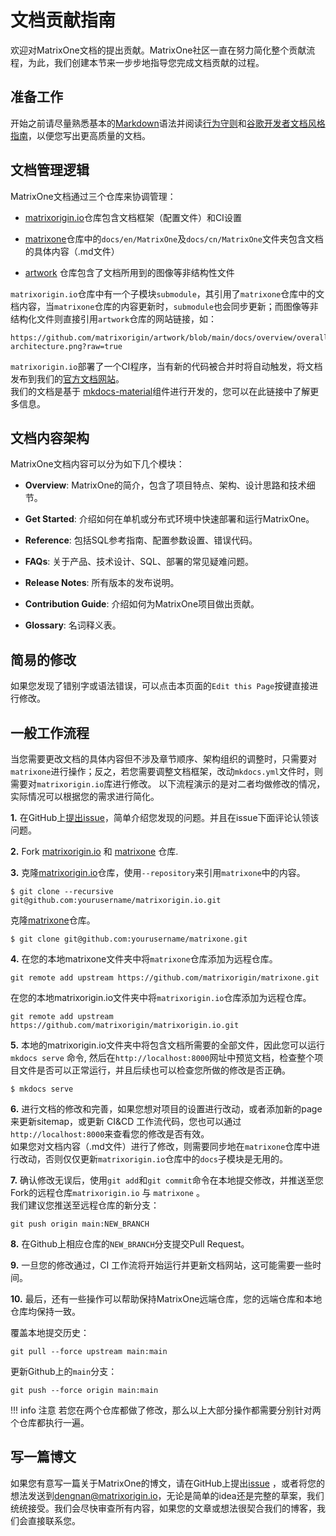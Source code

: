 # **文档贡献指南**

欢迎对MatrixOne文档的提出贡献。MatrixOne社区一直在努力简化整个贡献流程，为此，我们创建本节来一步步地指导您完成文档贡献的过程。

## **准备工作**

开始之前请尽量熟悉基本的[Markdown](https://www.markdownguide.org/basic-syntax/)语法并阅读[行为守则](../Code-Style/code-of-conduct.md)和[谷歌开发者文档风格指南](https://developers.google.com/style/)，以便您写出更高质量的文档。

## **文档管理逻辑**

MatrixOne文档通过三个仓库来协调管理：
 
* [matrixorigin.io](https://github.com/matrixorigin/matrixorigin.io)仓库包含文档框架（配置文件）和CI设置  

* [matrixone](https://github.com/matrixorigin/matrixone)仓库中的`docs/en/MatrixOne`及`docs/cn/MatrixOne`文件夹包含文档的具体内容（.md文件）

* [artwork](https://github.com/matrixorigin/artwork) 仓库包含了文档所用到的图像等非结构性文件

`matrixorigin.io`仓库中有一个子模块`submodule`，其引用了`matrixone`仓库中的文档内容，当`matrixone`仓库的内容更新时，`submodule`也会同步更新；而图像等非结构化文件则直接引用`artwork`仓库的网站链接，如：

```
https://github.com/matrixorigin/artwork/blob/main/docs/overview/overall-architecture.png?raw=true
```

`matrixorigin.io`部署了一个CI程序，当有新的代码被合并时将自动触发，将文档发布到我们的[官方文档网站](https://docs.matrixorigin.io/)。  
我们的文档是基于 [mkdocs-material](https://github.com/squidfunk/mkdocs-material)组件进行开发的，您可以在此链接中了解更多信息。

## **文档内容架构**

MatrixOne文档内容可以分为如下几个模块：

* **Overview**: MatrixOne的简介，包含了项目特点、架构、设计思路和技术细节。

* **Get Started**: 介绍如何在单机或分布式环境中快速部署和运行MatrixOne。

* **Reference**: 包括SQL参考指南、配置参数设置、错误代码。

* **FAQs**: 关于产品、技术设计、SQL、部署的常见疑难问题。

* **Release Notes**: 所有版本的发布说明。

* **Contribution Guide**: 介绍如何为MatrixOne项目做出贡献。

* **Glossary**: 名词释义表。

## **简易的修改**

如果您发现了错别字或语法错误，可以点击本页面的`Edit this Page`按键直接进行修改。

## **一般工作流程**

当您需要更改文档的具体内容但不涉及章节顺序、架构组织的调整时，只需要对`matrixone`进行操作；反之，若您需要调整文档框架，改动`mkdocs.yml`文件时，则需要对`matrixorigin.io`库进行修改。
以下流程演示的是对二者均做修改的情况，实际情况可以根据您的需求进行简化。

**1.** 在GitHub上[提出issue](https://github.com/matrixorigin/matrixone/issues/new/choose)，简单介绍您发现的问题。并且在issue下面评论认领该问题。

**2.** Fork [matrixorigin.io](https://github.com/matrixorigin/matrixorigin.io) 和 [matrixone](https://github.com/matrixorigin/matrixone) 仓库.

**3.** 克隆[matrixorigin.io](https://github.com/matrixorigin/matrixorigin.io)仓库，使用`--repository`来引用`matrixone`中的内容。

```
$ git clone --recursive git@github.com:yourusername/matrixorigin.io.git
```

克隆[matrixone](https://github.com/matrixorigin/matrixorigin.io)仓库。

```
$ git clone git@github.com:yourusername/matrixone.git
```

**4.** 在您的本地matrixone文件夹中将`matrixone`仓库添加为远程仓库。

```
git remote add upstream https://github.com/matrixorigin/matrixone.git
```

在您的本地matrixorigin.io文件夹中将`matrixorigin.io`仓库添加为远程仓库。 

```
git remote add upstream https://github.com/matrixorigin/matrixorigin.io.git
```

**5.** 本地的matrixorigin.io文件夹中将包含文档所需要的全部文件，因此您可以运行 `mkdocs serve` 命令, 然后在`http://localhost:8000`网址中预览文档，检查整个项目文件是否可以正常运行，并且后续也可以检查您所做的修改是否正确。

```
$ mkdocs serve
```

**6.** 进行文档的修改和完善，如果您想对项目的设置进行改动，或者添加新的page来更新sitemap，或更新 CI&CD 工作流代码，您也可以通过`http://localhost:8000`来查看您的修改是否有效。  
如果您对文档内容（.md文件）进行了修改，则需要同步地在`matrixone`仓库中进行改动，否则仅仅更新`matrixorigin.io`仓库中的`docs`子模块是无用的。

**7.** 确认修改无误后，使用`git add`和`git commit`命令在本地提交修改，并推送至您Fork的远程仓库`matrixorigin.io` 与 `matrixone` 。  
我们建议您推送至远程仓库的新分支：

```
git push origin main:NEW_BRANCH
```

**8.** 在Github上相应仓库的`NEW_BRANCH`分支提交Pull Request。 

**9.** 一旦您的修改通过，CI 工作流将开始运行并更新文档网站，这可能需要一些时间。

**10.**  最后，还有一些操作可以帮助保持MatrixOne远端仓库，您的远端仓库和本地仓库均保持一致。  

覆盖本地提交历史： 

```
git pull --force upstream main:main
```

更新Github上的`main`分支：

```
git push --force origin main:main
```

!!! info 注意
    若您在两个仓库都做了修改，那么以上大部分操作都需要分别针对两个仓库都执行一遍。  

## **写一篇博文**

如果您有意写一篇关于MatrixOne的博文，请在GitHub上提出[issue](https://github.com/matrixorigin/matrixone/issues/new/choose) ，或者将您的想法发送到[dengnan@matrixorigin.io](mailto:dengnan@matrixorigin.io)，无论是简单的idea还是完整的草案，我们统统接受。我们会尽快审查所有内容，如果您的文章或想法很契合我们的博客，我们会直接联系您。
